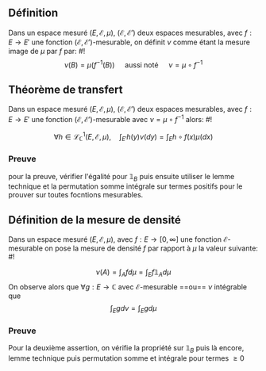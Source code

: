 ## Définition
Dans un espace mesuré $(E, \mathcal E, \mu)$, $(\mathcal E, \mathcal E')$ deux espaces mesurables, avec $f: E \to E'$ une fonction $(\mathcal E, \mathcal E')$-mesurable, on définit $\nu$ comme étant la mesure image de $\mu$ par $f$ par: #!
$$
\nu(B) = \mu \left( f^{-1}(B) \right) \quad \text{ aussi noté } \quad \nu = \mu\circ f^{-1}
$$
<!--ID: 1732147465876-->


## Théorème de transfert
Dans un espace mesuré $(E, \mathcal E, \mu)$, $(\mathcal E, \mathcal E')$ deux espaces mesurables, avec $f: E \to E'$ une fonction $(\mathcal E, \mathcal E')$-mesurable avec $\nu = \mu \circ f^{-1}$ alors: #!

$$
\forall h \in \mathcal L^1_{\mathbb{C}}(E, \mathcal E, \mu), \quad \int_{E'}h(y)\nu(dy) = \int_{E} h \circ f(x) \mu(dx)
$$
<!--ID: 1732147465878-->


### Preuve
pour la preuve, vérifier l'égalité pour $\mathbb 1_{B}$ puis ensuite utiliser le lemme technique et la permutation somme intégrale sur termes positifs pour le prouver sur toutes focntions mesurables.

## Définition de la mesure de densité
Dans un espace mesuré $(E, \mathcal E, \mu)$, avec $f: E \to [0, \infty]$ une fonction $\mathcal E$-mesurable on pose la mesure de densité $f$ par rapport à $\mu$ la valeur suivante: #!

$$
\nu(A) = \int_{A} fd\mu = \int_{E}f \mathbb 1_{A}d\mu
$$
On observe alors que $\forall g: E \to \mathbb{C}$ avec $\mathcal E$-mesurable ==ou== $\nu$ intégrable que $$
\int_{E} g d\nu = \int_{E}gd\mu
$$
<!--ID: 1732147465880-->


### Preuve
Pour la deuxième assertion, on vérifie la propriété sur $\mathbb 1_{B}$ puis là encore, lemme technique puis permutation somme et intégrale pour termes $\geq 0$